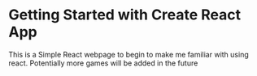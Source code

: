 # Getting Started with Create React App

This is a Simple React webpage to begin to make me familiar with using react. Potentially more games will be added in the future
